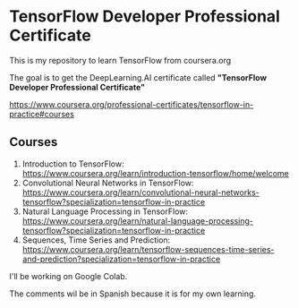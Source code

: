 # TensorFlow Developer Professional Certificate
This is my repository to learn TensorFlow from coursera.org

The goal is to get the DeepLearning.AI certificate called **"TensorFlow Developer Professional Certificate"**

https://www.coursera.org/professional-certificates/tensorflow-in-practice#courses

## Courses
1) Introduction to TensorFlow: https://www.coursera.org/learn/introduction-tensorflow/home/welcome
2) Convolutional Neural Networks in TensorFlow: https://www.coursera.org/learn/convolutional-neural-networks-tensorflow?specialization=tensorflow-in-practice
3) Natural Language Processing in TensorFlow: https://www.coursera.org/learn/natural-language-processing-tensorflow?specialization=tensorflow-in-practice
4) Sequences, Time Series and Prediction: https://www.coursera.org/learn/tensorflow-sequences-time-series-and-prediction?specialization=tensorflow-in-practice


I'll be working on Google Colab.

The comments wil be in Spanish because it is for my own learning. 
